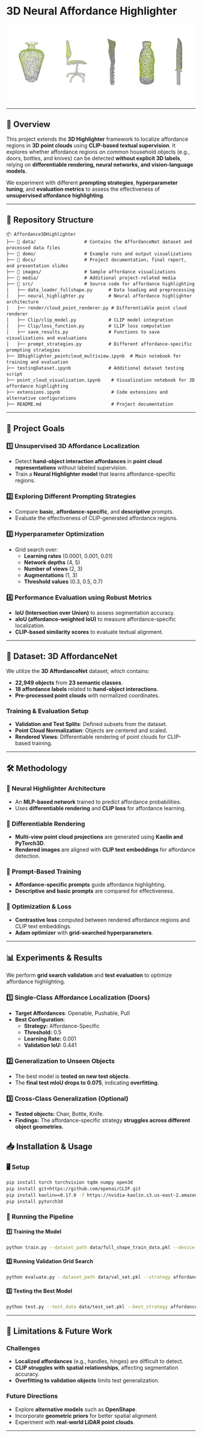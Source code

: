 

# **3D Neural Affordance Highlighter**

![Project Preview](./media/projectbanner.png)  

---

## **📌 Overview**
This project extends the **3D Highlighter** framework to localize affordance regions in **3D point clouds** using **CLIP-based textual supervision**. It explores whether affordance regions on common household objects (e.g., doors, bottles, and knives) can be detected **without explicit 3D labels**, relying on **differentiable rendering, neural networks, and vision-language models**.

We experiment with different **prompting strategies**, **hyperparameter tuning**, and **evaluation metrics** to assess the effectiveness of **unsupervised affordance highlighting**.

---

## **📂 Repository Structure**
```
📦 Affordance3DHighlighter
├── 📁 data/                  # Contains the AffordanceNet dataset and processed data files
├── 📁 demo/                  # Example runs and output visualizations
├── 📁 docs/                  # Project documentation, final report, and presentation slides
├── 📁 images/                # Sample affordance visualizations
├── 📁 media/                 # Additional project-related media
├── 📁 src/                   # Source code for affordance highlighting
│   ├── data_loader_fullshape.py      # Data loading and preprocessing
│   ├── neural_highlighter.py         # Neural affordance highlighter architecture
│   ├── render/cloud_point_renderer.py # Differentiable point cloud renderer
│   ├── Clip/clip_model.py            # CLIP model integration
│   ├── Clip/loss_function.py         # CLIP loss computation
│   ├── save_results.py               # Functions to save visualizations and evaluations
│   ├── prompt_strategies.py          # Different affordance-specific prompting strategies
├── 3Dhighlighter_pointcloud_multiview.ipynb  # Main notebook for training and evaluation
├── testingDataset.ipynb              # Additional dataset testing script
├── point_cloud_visualization.ipynb    # Visualization notebook for 3D affordance highlighting
├── extensions.ipynb                   # Code extensions and alternative configurations
├── README.md                          # Project documentation
```

---

## **🎯 Project Goals**
### **1️⃣ Unsupervised 3D Affordance Localization**
- Detect **hand-object interaction affordances** in **point cloud representations** without labeled supervision.
- Train a **Neural Highlighter model** that learns affordance-specific regions.

### **2️⃣ Exploring Different Prompting Strategies**
- Compare **basic**, **affordance-specific**, and **descriptive** prompts.
- Evaluate the effectiveness of CLIP-generated affordance regions.

### **3️⃣ Hyperparameter Optimization**
- Grid search over:
  - **Learning rates** (0.0001, 0.001, 0.01)
  - **Network depths** (4, 5)
  - **Number of views** (2, 3)
  - **Augmentations** (1, 3)
  - **Threshold values** (0.3, 0.5, 0.7)

### **4️⃣ Performance Evaluation using Robust Metrics**
- **IoU (Intersection over Union)** to assess segmentation accuracy.
- **aIoU (affordance-weighted IoU)** to measure affordance-specific localization.
- **CLIP-based similarity scores** to evaluate textual alignment.

---

## **📂 Dataset: 3D AffordanceNet**
We utilize the **3D AffordanceNet** dataset, which contains:
- **22,949 objects** from **23 semantic classes**.
- **18 affordance labels** related to **hand-object interactions**.
- **Pre-processed point clouds** with normalized coordinates.

### **Training & Evaluation Setup**
- **Validation and Test Splits**: Defined subsets from the dataset.
- **Point Cloud Normalization**: Objects are centered and scaled.
- **Rendered Views**: Differentiable rendering of point clouds for CLIP-based training.

---

## **🛠️ Methodology**
### **🔹 Neural Highlighter Architecture**
- An **MLP-based network** trained to predict affordance probabilities.
- Uses **differentiable rendering** and **CLIP loss** for affordance learning.

### **🔹 Differentiable Rendering**
- **Multi-view point cloud projections** are generated using **Kaolin and PyTorch3D**.
- **Rendered images** are aligned with **CLIP text embeddings** for affordance detection.

### **🔹 Prompt-Based Training**
- **Affordance-specific prompts** guide affordance highlighting.
- **Descriptive and basic prompts** are compared for effectiveness.

### **🔹 Optimization & Loss**
- **Contrastive loss** computed between rendered affordance regions and CLIP text embeddings.
- **Adam optimizer** with **grid-searched hyperparameters**.

---

## **📊 Experiments & Results**
We perform **grid search validation** and **test evaluation** to optimize affordance highlighting.

### **1️⃣ Single-Class Affordance Localization (Doors)**
- **Target Affordances**: Openable, Pushable, Pull
- **Best Configuration**:  
  - **Strategy:** Affordance-Specific  
  - **Threshold:** 0.5  
  - **Learning Rate:** 0.001  
  - **Validation IoU:** 0.441  

### **2️⃣ Generalization to Unseen Objects**
- The best model is **tested on new test objects**.
- The **final test mIoU drops to 0.075**, indicating **overfitting**.

### **3️⃣ Cross-Class Generalization (Optional)**
- **Tested objects:** Chair, Bottle, Knife.
- **Findings:** The affordance-specific strategy **struggles across different object geometries**.


## **📥 Installation & Usage**
### **🖥️ Setup**
```bash
pip install torch torchvision tqdm numpy open3d
pip install git+https://github.com/openai/CLIP.git
pip install kaolin==0.17.0 -f https://nvidia-kaolin.s3.us-east-2.amazonaws.com/torch-2.5.1_cu121.html
pip install pytorch3d
```

### **🚀 Running the Pipeline**
#### **1️⃣ Training the Model**
```bash
python train.py --dataset_path data/full_shape_train_data.pkl --device cuda
```

#### **2️⃣ Running Validation Grid Search**
```bash
python evaluate.py --dataset_path data/val_set.pkl --strategy affordance_specific --threshold 0.5
```

#### **3️⃣ Testing the Best Model**
```bash
python test.py --test_data data/test_set.pkl --best_strategy affordance_specific --best_threshold 0.5
```

---

## **📌 Limitations & Future Work**
### **Challenges**
- **Localized affordances** (e.g., handles, hinges) are difficult to detect.
- **CLIP struggles with spatial relationships**, affecting segmentation accuracy.
- **Overfitting to validation objects** limits test generalization.

### **Future Directions**
- Explore **alternative models** such as **OpenShape**.
- Incorporate **geometric priors** for better spatial alignment.
- Experiment with **real-world LiDAR point clouds**.

---
